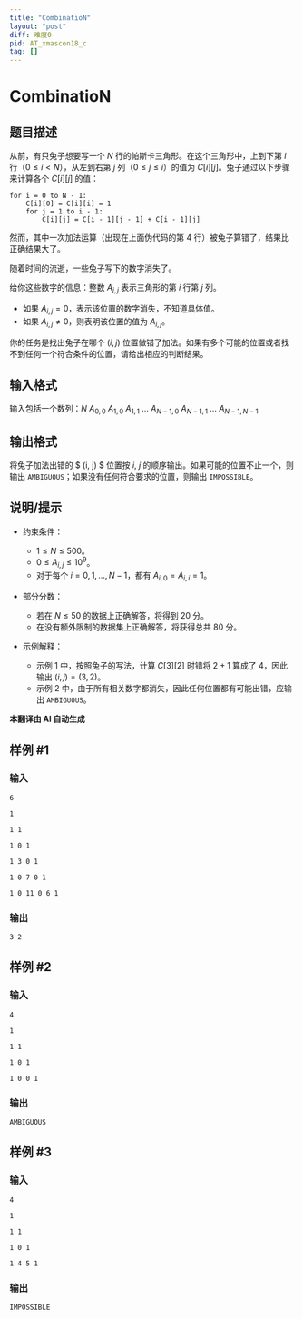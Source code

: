 ```yaml
---
title: "CombinatioN"
layout: "post"
diff: 难度0
pid: AT_xmascon18_c
tag: []
---
```


# CombinatioN

## 题目描述

从前，有只兔子想要写一个 $N$ 行的帕斯卡三角形。在这个三角形中，上到下第 $i$ 行（$0 \le i < N$），从左到右第 $j$ 列（$0 \le j \le i$）的值为 $C[i][j]$。兔子通过以下步骤来计算各个 $C[i][j]$ 的值：

```
for i = 0 to N - 1:
    C[i][0] = C[i][i] = 1
    for j = 1 to i - 1:
        C[i][j] = C[i - 1][j - 1] + C[i - 1][j]
```

然而，其中一次加法运算（出现在上面伪代码的第 4 行）被兔子算错了，结果比正确结果大了。

随着时间的流逝，一些兔子写下的数字消失了。

给你这些数字的信息：整数 $A_{i,j}$ 表示三角形的第 $i$ 行第 $j$ 列。

- 如果 $A_{i,j} = 0$，表示该位置的数字消失，不知道具体值。
- 如果 $A_{i,j} \neq 0$，则表明该位置的值为 $A_{i,j}$。

你的任务是找出兔子在哪个 $(i, j)$ 位置做错了加法。如果有多个可能的位置或者找不到任何一个符合条件的位置，请给出相应的判断结果。

## 输入格式

输入包括一个数列：$N$ $A_{0,0}$ $A_{1,0}$ $A_{1,1}$ $\ldots$ $A_{N-1,0}$ $A_{N-1,1}$ $\ldots$ $A_{N-1,N-1}$

## 输出格式

将兔子加法出错的 $ (i, j) $ 位置按 $i$, $j$ 的顺序输出。如果可能的位置不止一个，则输出 `AMBIGUOUS`；如果没有任何符合要求的位置，则输出 `IMPOSSIBLE`。

## 说明/提示

- 约束条件：
  - $1 \le N \le 500$。
  - $0 \le A_{i,j} \le 10^9$。
  - 对于每个 $i = 0, 1, \ldots, N - 1$，都有 $A_{i,0} = A_{i,i} = 1$。

- 部分分数：
  - 若在 $N \le 50$ 的数据上正确解答，将得到 20 分。
  - 在没有额外限制的数据集上正确解答，将获得总共 80 分。

- 示例解释：
  - 示例 1 中，按照兔子的写法，计算 $C[3][2]$ 时错将 $2 + 1$ 算成了 $4$，因此输出 $(i, j) = (3, 2)$。
  - 示例 2 中，由于所有相关数字都消失，因此任何位置都有可能出错，应输出 `AMBIGUOUS`。

 **本翻译由 AI 自动生成**

## 样例 #1

### 输入

```
6
1
1 1
1 0 1
1 3 0 1
1 0 7 0 1
1 0 11 0 6 1
```

### 输出

```
3 2
```

## 样例 #2

### 输入

```
4
1
1 1
1 0 1
1 0 0 1
```

### 输出

```
AMBIGUOUS
```

## 样例 #3

### 输入

```
4
1
1 1
1 0 1
1 4 5 1
```

### 输出

```
IMPOSSIBLE
```

